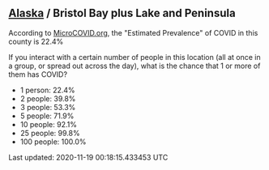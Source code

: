 
## [Alaska](/united-states/alaska) / Bristol Bay plus Lake and Peninsula

According to [MicroCOVID.org](http://microcovid.org),
the "Estimated Prevalence" of COVID in this county is 22.4%

If you interact with a certain number of people in this location
(all at once in a group, or spread out across the day), what is the chance that
1 or more of them has COVID?

- 1 person: 22.4%
- 2 people: 39.8%
- 3 people: 53.3%
- 5 people: 71.9%
- 10 people: 92.1%
- 25 people: 99.8%
- 100 people: 100.0%

Last updated: 2020-11-19 00:18:15.433453 UTC
